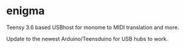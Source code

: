 # enigma

Teensy 3.6 based USBhost for monome to MIDI translation and more.

Update to the newest Arduino/Teensduino for USB hubs to work.